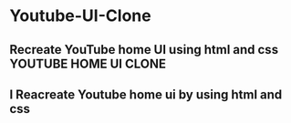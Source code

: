 # Youtube-UI-Clone
Recreate YouTube home UI using html and css
YOUTUBE HOME UI CLONE
---------------------------------------------------------------------
I Reacreate Youtube home ui by using html and css
-----------------------------------------------------------
